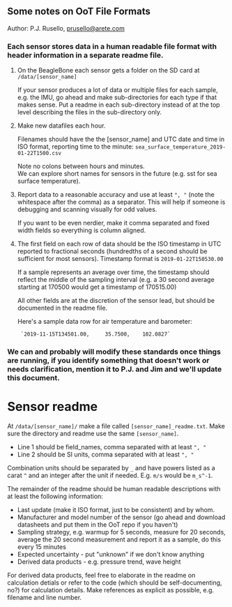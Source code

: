 Some notes on OoT File Formats
------------------------------
Author: P.J. Rusello, prusello@arete.com  

### Each sensor stores data in a human readable file format with header information in a separate readme file.  

1. On the BeagleBone each sensor gets a folder on the SD card at `/data/[sensor_name]`  

    If your sensor produces a lot of data or multiple files for each sample, e.g. the IMU, go ahead and make sub-directories for each type if that makes sense. Put a readme in each sub-directory instead of at the top level describing the files in the sub-directory only.  

2. Make new datafiles each hour.  

    Filenames should have the the [sensor_name] and UTC date and time in ISO format, reporting time to the minute: `sea_surface_temperature_2019-01-22T1500.csv`

    Note no colons between hours and minutes.  
    We can explore short names for sensors in the future (e.g. sst for sea surface temperature).

3. Report data to a reasonable accuracy and use at least `", "` (note the whitespace after the comma) as a separator. This will help if someone is debugging and scanning visually for odd values.  

    If you want to be even nerdier, make it comma separated and fixed width fields so everything is column aligned.  


4. The first field on each row of data should be the ISO timestamp in UTC reported to fractional seconds (hundredths of a second should be sufficient for most sensors). Timestamp format is `2019-01-22T150530.00`

    If a sample represents an average over time, the timestamp should reflect the middle of the sampling interval (e.g. a 30 second average starting at 170500 would get a timestamp of 170515.00)  


    All other fields are at the discretion of the sensor lead, but should be documented in the readme file.  

    Here's a sample data row for air temperature and barometer:

        `2019-11-15T134501.00,     35.7500,    102.0827`
    
### We can and probably will modify these standards once things are running, if you identify something that doesn't work or needs clarification, mention it to P.J. and Jim and we'll update this document.  


# Sensor readme 

At `/data/[sensor_name]/` make a file called `[sensor_name]_readme.txt`. Make sure the directory and readme use the same `[sensor_name]`.  

- Line 1 should be field_names, comma separated with at least `", "`
- Line 2 should be SI units, comma separated with at least `", "`

Combination units should be separated by `_` and have powers listed as a carat `^` and an integer after the unit if needed. E.g. `m/s` would be `m_s^-1`.  

The remainder of the readme should be human readable descriptions with at least the following information: 

- Last update (make it ISO format, just to be consistent) and by whom.
- Manufacturer and model number of the sensor (go ahead and download datasheets and put them in the OoT repo if you haven't)
- Sampling strategy, e.g. warmup for 5 seconds, measure for 20 seconds, average the 20 second measurement and report it as a sample, do this every 15 minutes
- Expected uncertainty - put "unknown" if we don't know anything
- Derived data products - e.g. pressure trend, wave height

For derived data products, feel free to elaborate in the readme on calculation detials or refer to the code (which should be self-documenting, no?) for calculation details. Make references as explicit as possible, e.g. filename and line number.